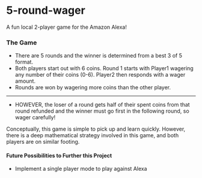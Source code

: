 # 5-round-wager
A fun local 2-player game for the Amazon Alexa!

### The Game
* There are 5 rounds and the winner is determined from a best 3 of 5 format.
* Both players start out with 6 coins. Round 1 starts with Player1 wagering any number of their coins (0-6). Player2 then responds with a wager amount.
* Rounds are won by wagering more coins than the other player.
***
* HOWEVER, the loser of a round gets half of their spent coins from that round refunded and the winner must go first in the following round, so wager carefully!

Conceptually, this game is simple to pick up and learn quickly. However, there is a deep mathematical strategy involved in this game, and both players are on similar footing.

#### Future Possibilities to Further this Project
* Implement a single player mode to play against Alexa
